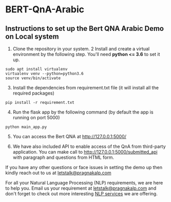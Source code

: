 # BERT-QnA-Arabic

## Instructions to set up the Bert QNA Arabic Demo on Local system

1. Clone the repository in your system.
2 Install and create a virtual environment by the following step. You'll need <b>python <= 3.6</b> to set it up.
```shell
sudo apt install virtualenv
virtualenv venv --python=python3.6
source venv/bin/activate
```
3. Install the dependencies from requirement.txt file (it will install all the required packages)
```shell
pip install -r requirement.txt
```
4. Run the flask app by the following command (by default the app is running on port 5000)
```shell
python main_app.py 
```
5. You can access the Bert QNA at http://127.0.0.1:5000/ 

6. We have also included API to enable access of the QnA from third-party application. You can make call to http://127.0.0.1:5000/submitted_api with paragraph and questions from HTML form.

If you have any other questions or face issues in setting the demo up then kindly reach out to us at letstalk@pragnakalp.com 

For all your Natural Language Processing (NLP) requirements, we are here to help you. Email us your requirement at letstalk@pragnakalp.com and don't forget to check out more interesting <a href="https://www.pragnakalp.com/services/natural-language-processing-services/" target="_blank">NLP services</a> we are offering. 